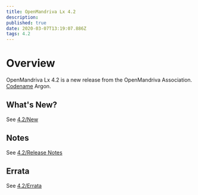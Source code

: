 ```yaml
---
title: OpenMandriva Lx 4.2
description: 
published: true
date: 2020-03-07T13:19:07.886Z
tags: 4.2
---
```


# Overview
OpenMandriva Lx 4.2 is a new release from the OpenMandriva Association. [Codename](/releases/codename) Argon.

## What's New?
See [4.2/New](/releases/omlx42/omlx42_new)

## Notes
See [4.2/Release Notes](/releases/omlx42/omlx42_notes)

## Errata
See [4.2/Errata](/releases/omlx42/omlx42_errata)